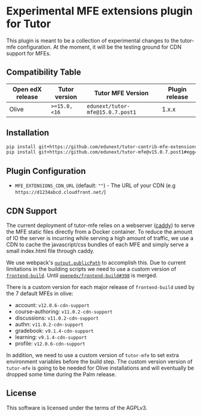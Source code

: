 # Experimental MFE extensions plugin for Tutor

This plugin is meant to be a collection of experimental changes to the
tutor-mfe configuration. At the moment, it will be the testing ground for CDN support
for MFEs.

## Compatibility Table

| Open edX release | Tutor version     | Tutor MFE Version                    | Plugin release |
|------------------|-------------------|--------------------------------------|----------------|
| Olive            | `>=15.0, <16`     | `edunext/tutor-mfe@15.0.7.post1`     | 1.x.x          |

## Installation

```bash
pip install git+https://github.com/edunext/tutor-contrib-mfe-extensions@v1.0.0#egg=tutor-contrib-mfe-extensions==v1.0.0
pip install git+https://github.com/edunext/tutor-mfe@v15.0.7.post1#egg=tutor-mfe==v15.0.7.post1
```

## Plugin Configuration

- `MFE_EXTENSIONS_CDN_URL` (default: `""`) - The URL of your CDN
  (e.g `https://d1234abcd.cloudfront.net/`)

## CDN Support

The current deployment of tutor-mfe relies on a webserver
([caddy](https://caddyserver.com/)) to serve the MFE static files directly from
a Docker container. To reduce the amount of IO the server is incurring while
serving a high amount of traffic, we use a CDN to cache the javascript/css
bundles of each MFE and simply serve a small index.html file through caddy.

We use webpack's
[`output.publicPath`](https://webpack.js.org/configuration/output/#outputpublicpath)
to accomplish this. Due to current limitations in the building scripts
we need to use a custom version of
[`frontend-build`](https://github.com/eduNEXT/frontend-build/branches/all?query=cdn).
Until [`openedx/frontend-build#398`](https://github.com/openedx/frontend-build/pull/398)
is merged.

There is a custom version for each major release of `frontend-build` used by
the 7 default MFEs in olive:

- account: `v12.0.6-cdn-support`
- course-authoring: `v11.0.2-cdn-support`
- discussions: `v11.0.2-cdn-support`
- authn: `v11.0.2-cdn-support`
- gradebook: `v9.1.4-cdn-support`
- learning: `v9.1.4-cdn-support`
- profile: `v12.0.6-cdn-support`

In addition, we need to use a custom version of `tutor-mfe` to set extra environment
variables before the build step. The custom version version of `tutor-mfe` is going
to be needed for Olive installations and will eventually be dropped some time during
the Palm release.

## License

This software is licensed under the terms of the AGPLv3.
